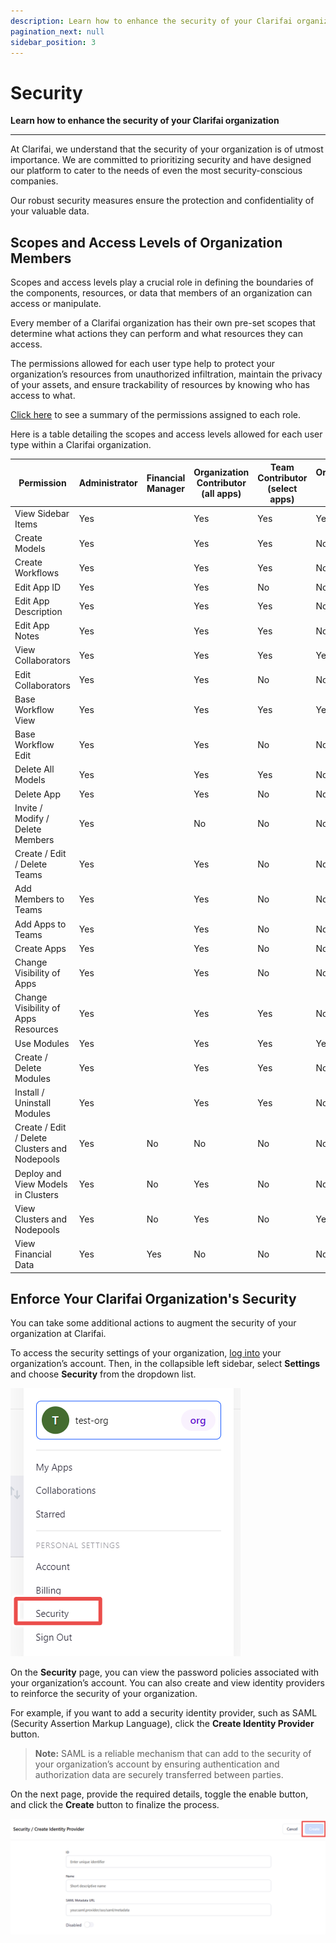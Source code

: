 ```yaml
---
description: Learn how to enhance the security of your Clarifai organization
pagination_next: null
sidebar_position: 3
---
```


# Security 

**Learn how to enhance the security of your Clarifai organization**

<hr />

At Clarifai, we understand that the security of your organization is of utmost importance. We are committed to prioritizing security and have designed our platform to cater to the needs of even the most security-conscious companies. 

Our robust security measures ensure the protection and confidentiality of your valuable data. 

## Scopes and Access Levels of Organization Members

Scopes and access levels play a crucial role in defining the boundaries of the components, resources, or data that members of an organization can access or manipulate. 

Every member of a Clarifai organization has their own pre-set scopes that determine what actions they can perform and what resources they can access. 

The permissions allowed for each user type help to protect your organization’s resources from unauthorized infiltration, maintain the privacy of your assets, and ensure trackability of resources by knowing who has access to what. 

[Click here](members-teams.md#roles-for-members) to see a summary of the permissions assigned to each role.

Here is a table detailing the scopes and access levels allowed for each user type within a Clarifai organization.

| Permission                                    | Administrator | Financial Manager | Organization Contributor (all apps) | Team Contributor (select apps) | Organization User (all apps) | Infrastructure Manager |
| --------------------------------------------- | ------------- | ----------------- | ----------------------------------- | ------------------------------ | ---------------------------- | ---------------------- |
| View Sidebar Items                            | Yes           |                   | Yes                                 | Yes                            | Yes                          |                        |
| Create Models                                 | Yes           |                   | Yes                                 | Yes                            | No                           |                        |
| Create Workflows                              | Yes           |                   | Yes                                 | Yes                            | No                           |                        |
| Edit App ID                                   | Yes           |                   | Yes                                 | No                             | No                           |                        |
| Edit App Description                          | Yes           |                   | Yes                                 | Yes                            | No                           |                        |
| Edit App Notes                                | Yes           |                   | Yes                                 | Yes                            | No                           |                        |
| View Collaborators                            | Yes           |                   | Yes                                 | Yes                            | Yes                          |                        |
| Edit Collaborators                            | Yes           |                   | Yes                                 | No                             | No                           |                        |
| Base Workflow View                            | Yes           |                   | Yes                                 | Yes                            | Yes                          |                        |
| Base Workflow Edit                            | Yes           |                   | Yes                                 | No                             | No                           |                        |
| Delete All Models                             | Yes           |                   | Yes                                 | Yes                            | No                           |                        |
| Delete App                                    | Yes           |                   | Yes                                 | No                             | No                           |                        |
| Invite / Modify / Delete Members              | Yes           |                   | No                                  | No                             | No                           |                        |
| Create / Edit / Delete Teams                  | Yes           |                   | Yes                                 | No                             | No                           |                        |
| Add Members to Teams                          | Yes           |                   | Yes                                 | No                             | No                           |                        |
| Add Apps to Teams                             | Yes           |                   | Yes                                 | No                             | No                           |                        |
| Create Apps                                   | Yes           |                   | Yes                                 | No                             | No                           |                        |
| Change Visibility of Apps                     | Yes           |                   | Yes                                 | No                             | No                           |                        |
| Change Visibility of Apps Resources           | Yes           |                   | Yes                                 | Yes                            | No                           |                        |
| Use Modules                                   | Yes           |                   | Yes                                 | Yes                            | Yes                          |                        |
| Create / Delete Modules                       | Yes           |                   | Yes                                 | Yes                            | No                           |                        |
| Install / Uninstall Modules                   | Yes           |                   | Yes                                 | Yes                            | No                           |                        |
| Create / Edit / Delete Clusters and Nodepools | Yes           | No                | No                                  | No                             | No                           | Yes                    |
| Deploy and View Models in Clusters            | Yes           | No                | Yes                                 | No                             | No                           | Yes                    |
| View Clusters and Nodepools                   | Yes           | No                | Yes                                 | No                            | Yes                           | Yes                    |
| View Financial Data                           | Yes           | Yes               | No                                  | No                             | No                           | No                     |



## Enforce Your Clarifai Organization's Security

You can take some additional actions to augment the security of your organization at Clarifai.

To access the security settings of your organization, [log into](README.mdx#how-to-use-an-org) your organization’s account. Then, in the collapsible left sidebar, select **Settings** and choose **Security** from the dropdown list.

![Security organization settings](/img/clarifai_orgs/security_option.png)

On the **Security** page, you can view the password policies associated with your organization’s account. You can also create and view identity providers to reinforce the security of your organization. 

For example, if you want to add a security identity provider, such as SAML (Security Assertion Markup Language), click the **Create Identity Provider** button. 

> **Note:** SAML is a reliable mechanism that can add to the security of your organization’s account by ensuring authentication and authorization data are securely transferred between parties. 

On the next page, provide the required details, toggle the enable button, and click the **Create** button to finalize the process. 

![Create identity provider](/img/clarifai_orgs/create_identity_provider.png)

